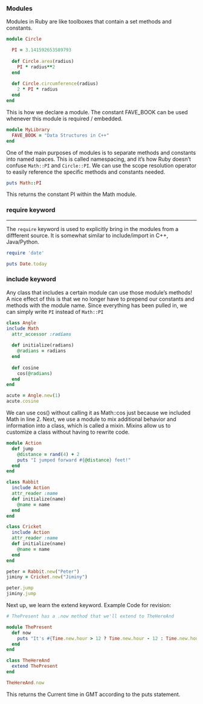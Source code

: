 ### Modules
Modules in Ruby are like toolboxes that contain a set methods and constants.
```ruby
module Circle

  PI = 3.141592653589793
  
  def Circle.area(radius)
    PI * radius**2
  end
  
  def Circle.circumference(radius)
    2 * PI * radius
  end
end
```
This is how we declare a module. The constant FAVE_BOOK can be used whenever this module is required / embedded.
```ruby
module MyLibrary
  FAVE_BOOK = "Data Structures in C++"
end
```
One of the main purposes of modules is to separate methods and constants into named spaces. 
This is called namespacing, and it’s how Ruby doesn’t confuse `Math::PI` and `Circle::PI`.
We can use the scope resolution operator to easily reference the specific methods and constants needed.
```ruby
puts Math::PI
```
This returns the constant PI within the Math module.
### require keyword
------------------------------------------------------------------------------------------------------------------------------------------
The `require` keyword is used to explicitly bring in the modules from a diffferent source. It is somewhat similar to include/import in C++, Java/Python.
```ruby
require 'date'

puts Date.today
```
### include keyword
Any class that includes a certain module can use those module’s methods!
A nice effect of this is that we no longer have to prepend our constants and methods with the module name. 
Since everything has been pulled in, we can simply write `PI` instead of `Math::PI`
```ruby
class Angle
include Math
  attr_accessor :radians
  
  def initialize(radians)
    @radians = radians
  end
  
  def cosine
    cos(@radians)
  end
end

acute = Angle.new(1)
acute.cosine
```
We can use cos() without calling it as Math::cos just because we included Math in line 2.
Next, we use a module to mix additional behavior and information into a class, which is called a mixin. 
Mixins allow us to customize a class without having to rewrite code.
```ruby
module Action
  def jump
    @distance = rand(4) + 2
    puts "I jumped forward #{@distance} feet!"
  end
end

class Rabbit
  include Action
  attr_reader :name
  def initialize(name)
    @name = name
  end
end

class Cricket
  include Action
  attr_reader :name
  def initialize(name)
    @name = name
  end
end

peter = Rabbit.new("Peter")
jiminy = Cricket.new("Jiminy")

peter.jump
jiminy.jump
```
Next up, we learn the extend keyword.
Example Code for revision:
```ruby
# ThePresent has a .now method that we'll extend to TheHereAnd

module ThePresent
  def now
    puts "It's #{Time.new.hour > 12 ? Time.new.hour - 12 : Time.new.hour}:#{Time.new.min} #{Time.new.hour > 12 ? 'PM' : 'AM'} (GMT)."
  end
end

class TheHereAnd
  extend ThePresent
end

TheHereAnd.now
```
This returns the Current time in GMT according to the puts statement.
